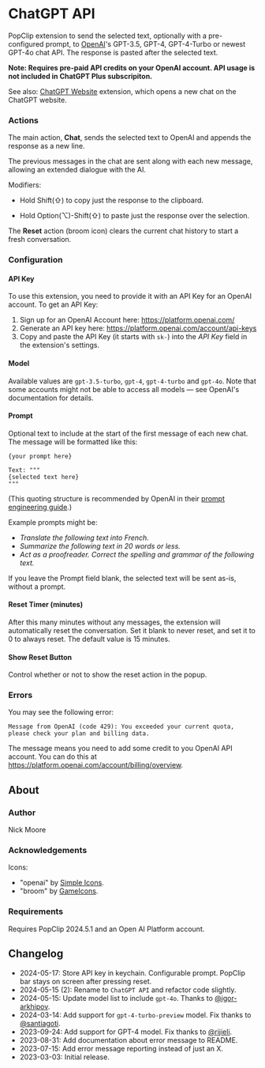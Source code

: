 # ChatGPT API

PopClip extension to send the selected text, optionally with a pre-configured prompt, to [OpenAI](https://openai.com/)'s GPT-3.5, GPT-4, GPT-4-Turbo or newest GPT-4o chat API. The response is pasted after the selected text.

**Note: Requires pre-paid API credits on your OpenAI account. API usage is not included in ChatGPT Plus subscripiton.**

See also: [ChatGPT Website](https://www.popclip.app/extensions/x/73pbck) extension, which opens a new chat on the ChatGPT website.

### Actions

The main action, **Chat**, sends the selected text to OpenAI and
appends the response as a new line.

The previous messages in the chat are sent along with each new message, allowing an extended dialogue with the AI.

Modifiers:

- Hold Shift(⇧) to copy just the response to the clipboard.

- Hold Option(⌥)-Shift(⇧) to paste just the response over the selection.

The **Reset** action (broom icon) clears the current chat history to start a
fresh conversation.

### Configuration

#### API Key

To use this extension, you need to provide it with an API Key for an OpenAI
account. To get an API Key:

1. Sign up for an OpenAI Account here: <https://platform.openai.com/>
2. Generate an API key here: <https://platform.openai.com/account/api-keys>
3. Copy and paste the API Key (it starts with `sk-`) into the _API Key_ field in
   the extension's settings.

#### Model

Available values are `gpt-3.5-turbo`, `gpt-4`, `gpt-4-turbo` and `gpt-4o`. Note that some accounts might not be able to access all models — see OpenAI's documentation for details.

#### Prompt

Optional text to include at the start of the first message of each new chat. The message will be formatted like this:

```
{your prompt here}

Text: """
{selected text here}
"""
```

(This quoting structure is recommended by OpenAI in their [prompt
engineering guide](https://help.openai.com/en/articles/6654000-best-practices-for-prompt-engineering-with-the-openai-api).)

Example prompts might be:

- _Translate the following text into French._
- _Summarize the following text in 20 words or less._
- _Act as a proofreader. Correct the spelling and grammar of the following text._

If you leave the Prompt field blank, the selected text will be sent as-is, without a prompt.

#### Reset Timer (minutes)

After this many minutes without any messages, the extension will automatically
reset the conversation. Set it blank to never reset, and set it to 0 to always
reset. The default value is 15 minutes.

#### Show Reset Button

Control whether or not to show the reset action in the popup.

### Errors

You may see the following error:

`Message from OpenAI (code 429): You exceeded your current quota, please check your plan and billing data.`

The message means you need to add some credit to you OpenAI API account. You can do this at <https://platform.openai.com/account/billing/overview>.

## About

### Author

Nick Moore

### Acknowledgements

Icons:

- "openai" by [Simple Icons](https://simpleicons.org/).
- "broom" by [GameIcons](https://game-icons.net/).

### Requirements

Requires PopClip 2024.5.1 and an Open AI Platform account.

## Changelog

- 2024-05-17: Store API key in keychain. Configurable prompt. PopClip bar stays on screen after pressing reset.
- 2024-05-15 (2): Rename to `ChatGPT API` and refactor code slightly.
- 2024-05-15: Update model list to include `gpt-4o`. Thanks to [@igor-arkhipov](https://github.com/igor-arkhipov).
- 2024-03-14: Add support for `gpt-4-turbo-preview` model. Fix thanks to [@santiagoti](https://github.com/santiagoti).
- 2023-09-24: Add support for GPT-4 model. Fix thanks to [@rijieli](https://github.com/pilotmoon/PopClip-Extensions/pull/1225).
- 2023-08-31: Add documentation about error message to README.
- 2023-07-15: Add error message reporting instead of just an X.
- 2023-03-03: Initial release.
